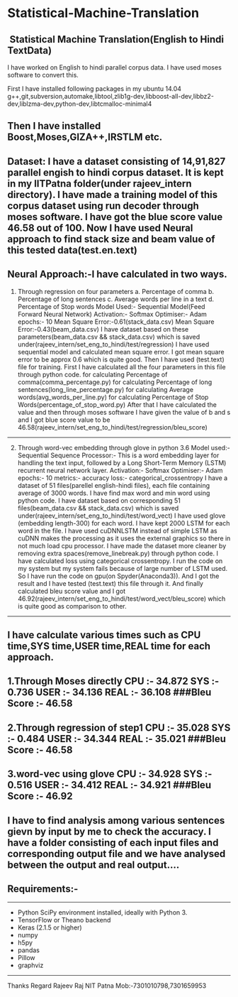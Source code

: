 # Statistical-Machine-Translation
﻿		         Statistical Machine Translation(English to Hindi TextData)
------------------------------------------------------------------------------------------------------

I have worked on English to hindi parallel corpus data. I have used moses software to convert this.

First I have installed following packages in my ubuntu 14.04 
g++,git,subversion,automake,libtool,zlib1g-dev,libboost-all-dev,libbz2-dev,liblzma-dev,python-dev,libtcmalloc-minimal4

Then I have installed Boost,Moses,GIZA++,IRSTLM etc.
--------------------------------------------------------------------------------------------------------------

Dataset:
I have a dataset consisting of 14,91,827 parallel engish to hindi corpus dataset. It is kept in my IITPatna folder(under rajeev_intern directory).
I have made a training model of this corpus dataset using run decoder through moses software.
I have  got the blue score value 46.58 out of 100.
Now I have used Neural approach to find stack size and beam value of this tested data(test.en.text)
--------------------------------------------------------------------------------------------------------------------
Neural Approach:-I have calculated in two ways.
-----------------------------------------------------------
1. Through regression on four parameters 
	a. Percentage of comma
	b. Percentage of long sentences 
	c. Average words per line in a text
	d. Percentage of Stop words
Model Used:- Sequential Model(Feed Forward Neural Network)
Activation:- Softmax
Optimiser:- Adam
epochs:- 10
Mean Square Error:-0.61(stack_data.csv)
Mean Square Error:-0.43(beam_data.csv)
I have dataset based on these parameters(beam_data.csv && stack_data.csv) which is saved under(rajeev_intern/set_eng_to_hindi/test/regression)
I have used sequential model and calculated mean square error. I got mean square error to be approx 0.6 which is quite good.
Then I have used (test.text) file for training. First I have calculated all the four parameters in this file through python code.
	for calculating Percentage of comma(comma_percentage.py)
	for calculating Percentage of long sentences(long_line_percentage.py)
	for calculating Average words(avg_words_per_line.py)
	for calculating Percentage of Stop Words(percentage_of_stop_word.py)
After that I have calculated the value and then through moses software I have given the value of b and s and I got blue score value to be 46.58(rajeev_intern/set_eng_to_hindi/test/regression/bleu_score)
----------------------------------------------------------------------------------------------------------------------------------------------------
2. Through word-vec embedding through glove in python 3.6
Model used:-Sequential
Sequence Processor:- This is a word embedding layer for handling the text input, followed by a Long Short-Term Memory (LSTM) recurrent neural network layer.
Activation:- Softmax
Optimiser:- Adam
epochs:- 10
metrics:- accuracy
loss:- categorical_crossentropy
I have a dataset of 51 files(parellel english-hindi files), each file containing average of 3000 words. I have find max word and min word using python code.
I have dataset based on corresponding 51 files(beam_data.csv && stack_data.csv) which is saved under(rajeev_intern/set_eng_to_hindi/test/word_vect)
I have used glove (embedding length-300) for each word. I have kept 2000 LSTM for each word in the file.
I have used cuDNNLSTM instead of simple LSTM as cuDNN makes the processing as it uses the external graphics so there in not much load cpu processor.
I have made the dataset more cleaner by removing extra spaces(remove_linebreak.py) through python code.
I have calculated loss using categorical crossentropy.
I run the code  on my system but my system fails because of large number of LSTM used.
So I have run the code on gpu(on Spyder(Anaconda3)).
And I got the result and I have tested (test.text) this file through it.
And finally calculated bleu score value and I got 46.92(rajeev_intern/set_eng_to_hindi/test/word_vect/bleu_score) which is quite good as comparison to other.
--------------------------------------------------------------------------------------------------------------------------------------------------------
I have calculate various times such as CPU time,SYS time,USER time,REAL time for each approach.
--------------------------------------------------------------------------------------------------
1.Through Moses directly
CPU  :- 34.872
SYS  :- 0.736
USER :- 34.136
REAL :- 36.108
###Bleu Score :- 46.58
-----------------------------------------------
2.Through regression of step1
CPU  :- 35.028
SYS  :- 0.484
USER :- 34.344
REAL :- 35.021
###Bleu Score :- 46.58
----------------------------------------------
3.word-vec using glove
CPU  :- 34.928
SYS  :- 0.516
USER :- 34.412
REAL :- 34.921
###Bleu Score :- 46.92
---------------------------------------------------
I have to find analysis among various sentences gievn by input by me to check the accuracy.
I have a folder consisting of each input files and corresponding output file
and we have analysed between the output and real output....
--------------------------------------------------------------------------------------------
## Requirements:-
--------------------------------------------------------------------------------------------
- Python SciPy environment installed, ideally with Python 3.
- TensorFlow or Theano backend
- Keras (2.1.5 or higher)
- numpy
- h5py
- pandas
- Pillow
- graphviz
---------------------------------------------------------------------------------------------------
Thanks
Regard
Rajeev Raj
NIT Patna
Mob:-7301010798,7301659953
